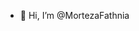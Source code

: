 - 👋 Hi, I’m @MortezaFathnia

<!---
MortezaFathnia/MortezaFathnia is a ✨ special ✨ repository because its `README.md` (this file) appears on your GitHub profile.
You can click the Preview link to take a look at your changes.
--->
